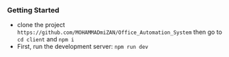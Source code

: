 ### Getting Started

- clone the project `https://github.com/MOHAMMADmiZAN/Office_Automation_System` then go to `cd client` and `npm i`
- First, run the development server: `npm run dev`


